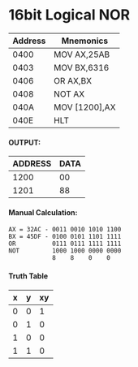 # 16bit Logical NOR

| Address | Mnemonics |
|---------|-----------|
| 0400 | MOV AX,25AB|
| 0403 | MOV BX,6316|
| 0406|OR AX,BX|
|0408|NOT AX|
|040A|MOV [1200],AX|
040E |HLT


#### OUTPUT:
| ADDRESS|DATA|
|---------|-----------|
1200 | 00
1201|88

#### Manual Calculation:

```
AX = 32AC - 0011 0010 1010 1100
BX = 45DF - 0100 0101 1101 1111
OR          0111 0111 1111 1111
NOT         1000 1000 0000 0000
            8    8    0    0
```

#### Truth Table

| x | y | xy |
|---|---|----|
0 | 0 | 1
0 | 1 | 0
1 | 0 | 0
1 | 1 | 0